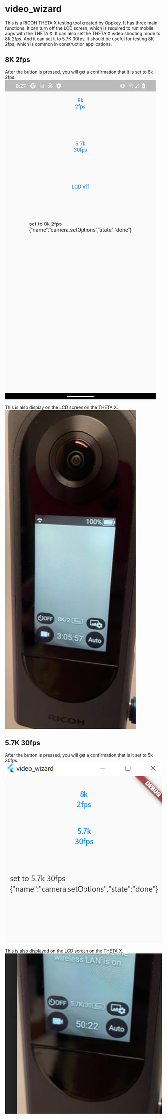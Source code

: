 # video_wizard

This is a RICOH THETA X testing tool created by Oppkey. It has three main functions. It can turn off the LCD screen, which is required to run mobile apps with the THETA X. It can also set the THETA X video shooting mode to 8K 2fps. And it can set it to 5.7K 30fps. It should be useful for testing 8K 2fps, which is common in construction applications.

## 8K 2fps

After the button is pressed, you will get a confirmation that it is set to 8k 2fps.
![screenshot](docs/three-buttons.png)

This is also display on the LCD screen on the THETA X.
![8K camera](docs/8K_camera.png)

## 5.7K 30fps

After the button is pressed, you will get a confirmation that is it set to 5k 30fps.
![5.7K 30fps](docs/screenshot_5_7.png)

This is also displayed on the LCD screen on the THETA X.
![5.7K camera](docs/5_7k_camera.png)